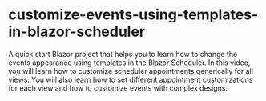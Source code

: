 # customize-events-using-templates-in-blazor-scheduler
A quick start Blazor project that helps you to learn how to change the events appearance using templates in the Blazor Scheduler. In this video, you will learn how to customize scheduler appointments generically for all views. You will also learn how to set different appointment customizations for each view and how to customize events with complex designs.
